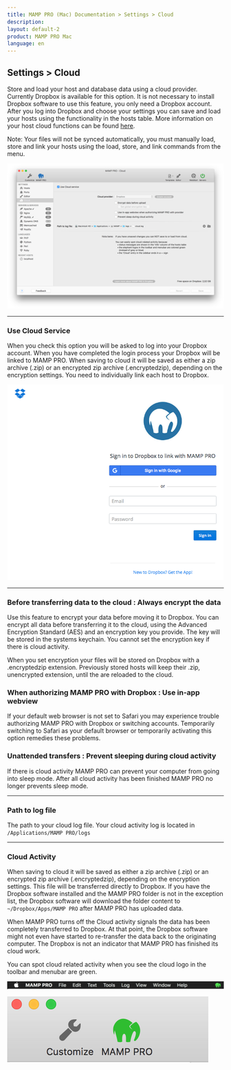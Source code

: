 ```yaml
---
title: MAMP PRO (Mac) Documentation > Settings > Cloud
description: 
layout: default-2
product: MAMP PRO Mac
language: en
---
```


## Settings > Cloud

Store and load your host and database data using a cloud provider. Currently Dropbox is available for this option. It is not necessary to install Dropbox software to use this feature, you only need a Dropbox account. After you log into Dropbox and choose your settings you can save and load your hosts using the functionality in the hosts table. More information on your host cloud functions can be found [here](../Hosts/Cloud). 


<div class="alert" role="alert">
Note: Your files will not be synced automatically, you must manually load, store and link your hosts using the load, store, and link commands from the menu.
</div>

![MAMP](/en/MAMP-PRO-Mac/Settings/Cloud/cloud.png)

---

### Use Cloud Service

When you check this option you will be asked to log into your Dropbox account. When you have completed the login process your Dropbox will be linked to MAMP PRO. When saving to cloud it will be saved as either a zip archive (.zip) or an encrypted zip archive (.encryptedzip), depending on the encryption settings. You need to individually link each host to Dropbox. 

![MAMP](/en/MAMP-PRO-Mac/Settings/Cloud/dropbox.png)

---

### Before transferring data to the cloud : Always encrypt the data
  
  Use this feature to encrypt your data before moving it to Dropbox. You can encrypt all data before transferring it to the cloud, using the Advanced Encryption Standard (AES) and an encryption key you provide. The key will be stored in the systems keychain. You cannot set the encryption key if there is cloud activity.
  
  <div class="alert" role="alert">
  When you set encryption your files will be stored on Dropbox with a .encryptedzip extension. Previously stored hosts will keep their .zip, unencrypted extension, until the are reloaded to the cloud.
  </div>
  
### When authorizing MAMP PRO with Dropbox : Use in-app webview
  
  If your default web browser is not set to Safari you may experience trouble authorizing MAMP PRO with Dropbox or  switching accounts. Temporarily switching to Safari as your default browser or temporarily activating this option remedies these problems. 
  
### Unattended transfers : Prevent sleeping during cloud activity
  
  If there is cloud activity MAMP PRO can prevent your computer from going into sleep mode. After all cloud activity has been finished MAMP PRO no longer prevents sleep mode.
  
---
 
### Path to log file
 
 The path to your cloud log file. Your cloud activity log is located in `/Applications/MAMP PRO/logs`
 
---
 
### Cloud Activity

When saving to cloud it will be saved as either a zip archive (.zip) or an encrypted zip archive (.encryptedzip), depending on the encryption settings. This file will be transferred directly to Dropbox. If you have the Dropbox software installed and the MAMP PRO folder is not in the exception list, the Dropbox software will download the folder content to `~/Dropbox/Apps/MAMP PRO` after MAMP PRO has uploaded data. 

When MAMP PRO turns off the Cloud activity signals the data has been completely transferred to Dropbox. At that point, the Dropbox software might not even have started to re-transfer the data back to the originating computer. The Dropbox is not an indicator that MAMP PRO has finished its cloud work.

You can spot cloud related activity when you see the cloud logo in the toolbar and menubar are green. 

![MAMP](/en/MAMP-PRO-Mac/Settings/Cloud/menuBar.png)

![MAMP](/en/MAMP-PRO-Mac/Settings/Cloud/toolBar.png)








